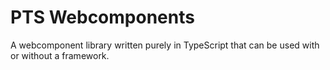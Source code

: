 # PTS Webcomponents
A webcomponent library written purely in TypeScript that can be used with or without a framework.

